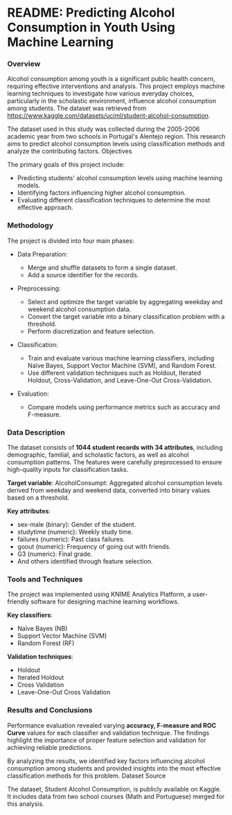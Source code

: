 # README: Predicting Alcohol Consumption in Youth Using Machine Learning
### Overview

Alcohol consumption among youth is a significant public health concern, requiring effective interventions and analysis. This project employs machine learning techniques to investigate how various everyday choices, particularly in the scholastic environment, influence alcohol consumption among students. The dataset was retrieved from https://www.kaggle.com/datasets/uciml/student-alcohol-consumption.

The dataset used in this study was collected during the 2005-2006 academic year from two schools in Portugal's Alentejo region. This research aims to predict alcohol consumption levels using classification methods and analyze the contributing factors.
Objectives

The primary goals of this project include:
* Predicting students' alcohol consumption levels using machine learning models.
* Identifying factors influencing higher alcohol consumption.
* Evaluating different classification techniques to determine the most effective approach.

### Methodology

The project is divided into four main phases:
* Data Preparation:
  * Merge and shuffle datasets to form a single dataset.
  * Add a source identifier for the records.

* Preprocessing:
  * Select and optimize the target variable by aggregating weekday and weekend alcohol consumption data.
  * Convert the target variable into a binary classification problem with a threshold.
  * Perform discretization and feature selection.

* Classification:
  * Train and evaluate various machine learning classifiers, including Naïve Bayes, Support Vector Machine (SVM), and Random Forest.
  * Use different validation techniques such as Holdout, Iterated Holdout, Cross-Validation, and Leave-One-Out Cross-Validation.

* Evaluation:
  * Compare models using performance metrics such as accuracy and F-measure.

### Data Description

The dataset consists of **1044 student records with 34 attributes**, including demographic, familial, and scholastic factors, as well as alcohol consumption patterns. The features were carefully preprocessed to ensure high-quality inputs for classification tasks.

**Target variable**:
 AlcoholConsumpt: Aggregated alcohol consumption levels derived from weekday and weekend data, converted into binary values based on a threshold.

**Key attributes**:

  * sex-male (binary): Gender of the student.
  * studytime (numeric): Weekly study time.
  * failures (numeric): Past class failures.
  * goout (numeric): Frequency of going out with friends.
  * G3 (numeric): Final grade.
  * And others identified through feature selection.

### Tools and Techniques

The project was implemented using KNIME Analytics Platform, a user-friendly software for designing machine learning workflows.

**Key classifiers**:

  * Naïve Bayes (NB)
  * Support Vector Machine (SVM)
  * Random Forest (RF)

**Validation techniques**:

  * Holdout
  * Iterated Holdout
  * Cross Validation
  * Leave-One-Out Cross Validation

### Results and Conclusions

Performance evaluation revealed varying **accuracy, F-measure and ROC Curve** values for each classifier and validation technique. The findings highlight the importance of proper feature selection and validation for achieving reliable predictions.

By analyzing the results, we identified key factors influencing alcohol consumption among students and provided insights into the most effective classification methods for this problem.
Dataset Source

The dataset, Student Alcohol Consumption, is publicly available on Kaggle. It includes data from two school courses (Math and Portuguese) merged for this analysis.

